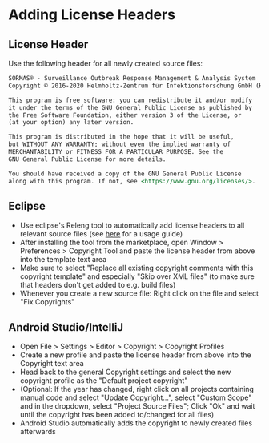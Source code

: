 # Adding License Headers

## License Header
Use the following header for all newly created source files:

```markdown
SORMAS® - Surveillance Outbreak Response Management & Analysis System
Copyright © 2016-2020 Helmholtz-Zentrum für Infektionsforschung GmbH (HZI)

This program is free software: you can redistribute it and/or modify
it under the terms of the GNU General Public License as published by
the Free Software Foundation, either version 3 of the License, or
(at your option) any later version.

This program is distributed in the hope that it will be useful,
but WITHOUT ANY WARRANTY; without even the implied warranty of
MERCHANTABILITY or FITNESS FOR A PARTICULAR PURPOSE. See the
GNU General Public License for more details.

You should have received a copy of the GNU General Public License
along with this program. If not, see <https://www.gnu.org/licenses/>.
```

## Eclipse
- Use eclipse's Releng tool to automatically add license headers to all relevant source files (see [here](https://www.codejava.net/ides/eclipse/how-to-add-copyright-license-header-for-java-source-files-in-eclipse) for a usage guide)
- After installing the tool from the marketplace, open Window > Preferences > Copyright Tool and paste the license header from above into the template text area
- Make sure to select "Replace all existing copyright comments with this copyright template" and especially "Skip over XML files" (to make sure that headers don't get added to e.g. build files)
- Whenever you create a new source file: Right click on the file and select "Fix Copyrights"

## Android Studio/IntelliJ
- Open File > Settings > Editor > Copyright > Copyright Profiles
- Create a new profile and paste the license header from above into the Copyright text area
- Head back to the general Copyright settings and select the new copyright profile as the "Default project copyright"
- (Optional: If the year has changed, right click on all projects containing manual code and select "Update Copyright...", select "Custom Scope" and in the dropdown, select "Project Source Files"; Click "Ok" and wait until the copyright has been added to/changed for all files)
- Android Studio automatically adds the copyright to newly created files afterwards
